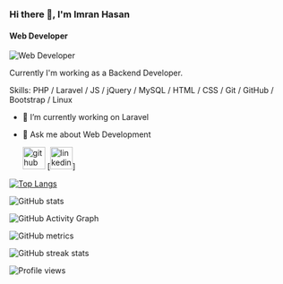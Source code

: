 <!--
### Hi there 👋



**Imran-Hsn/Imran-Hsn** is a ✨ _special_ ✨ repository because its `README.md` (this file) appears on your GitHub profile.

Here are some ideas to get you started:

- 🔭 I’m currently working on Laravel
- 🌱 I’m currently learning New technologies
- 👯 I’m looking to collaborate on GitHub

- 🤔 I’m looking for help with ... 
- 💬 Ask me about ...
- 📫 How to reach me: ...
- 😄 Pronouns: ...
- ⚡ Fun fact: ...


-->

### Hi there 👋, I'm Imran Hasan
#### Web Developer
![Web Developer](https://arturssmirnovs.github.io/github-profile-readme-generator/images/banner.png)

Currently I'm working as a Backend Developer. 




Skills: PHP / Laravel / JS / jQuery / MySQL / HTML / CSS / Git / GitHub / Bootstrap / Linux

- 🔭 I’m currently working on Laravel 
- 💬 Ask me about Web Development 


  
  [<img src='https://cdn.jsdelivr.net/npm/simple-icons@3.0.1/icons/github.svg' alt='github' height='40'>](https://github.com/Imran-Hsan) [<img src='https://cdn.jsdelivr.net/npm/simple-icons@3.0.1/icons/linkedin.svg' alt='linkedin' height='40'>]  

[![Top Langs](https://github-readme-stats.vercel.app/api/top-langs/?username=Imran-Hsn)](https://github.com/anuraghazra/github-readme-stats)

![GitHub stats](https://github-readme-stats.vercel.app/api?username=Imran-Hsn&show_icons=true&count_private=true)  

![GitHub Activity Graph](https://activity-graph.herokuapp.com/graph?username=Imran-Hsn)  

![GitHub metrics](https://metrics.lecoq.io/Imran-Hsn)  

![GitHub streak stats](https://github-readme-streak-stats.herokuapp.com/?user=Imran-Hsn)  

![Profile views](https://gpvc.arturio.dev/Imran-Hsn)  


